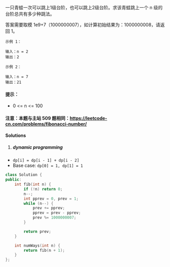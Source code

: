 一只青蛙一次可以跳上1级台阶，也可以跳上2级台阶。求该青蛙跳上一个 n 级的台阶总共有多少种跳法。

答案需要取模 1e9+7（1000000007），如计算初始结果为：1000000008，请返回 1。

```
示例 1：

输入：n = 2
输出：2

示例 2：

输入：n = 7
输出：21
```

#### 提示：

-    0 <= n <= 100

#### 注意：本题与主站 509 题相同：https://leetcode-cn.com/problems/fibonacci-number/


#### Solutions

1. ##### dynamic programming

- `dp[i] = dp[i - 1] + dp[i - 2]`
- Base case: `dp[0] = 1, dp[1] = 1`

```c++
class Solution {
public:
    int fib(int n) {
        if (!n) return 0;
        n--;
        int pprev = 0, prev = 1;
        while (n--) {
            prev += pprev;
            pprev = prev - pprev;
            prev %= 1000000007;
        }

        return prev;
    }

    int numWays(int n) {
        return fib(n + 1);    
    }
};
```